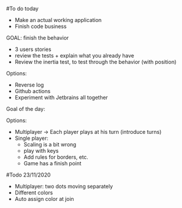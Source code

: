 #To do today

* Make an actual working application
* Finish code business	

GOAL: finish the behavior

- 3 users stories
- review the tests	+ explain what you already have
- Review the inertia test, to test through the behavior (with position)


Options:
- Reverse log
- Github actions
- Experiment with Jetbrains all together


Goal of the day:

Options:
- Multiplayer -> Each player plays at his turn (introduce turns)
- Single player:
  - Scaling is a bit wrong
  - play with keys
  - Add rules for borders, etc.
  - Game has a finish point


#Todo 23/11/2020
- Multiplayer: two dots moving separately
- Different colors
- Auto assign color at join